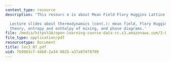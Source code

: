 ```yaml
---
content_type: resource
description: 'This resourc e is about Mean Field Flory Huggins Lattice Theory.

  Lecture slides about thermodynamics (cont.): mean field, Flory Huggins and lattice
  theory, entropy and enthalpy of mixing, and phase diagrams.'
file: /media/https%3A/open-learning-course-data-rc.s3.amazonaws.com/3-063-polymer-physics-spring-2007/7b9983cf44b82a340025a37a074f8709_lec3_07.pdf
file_type: application/pdf
resourcetype: Document
title: lec3_07.pdf
uid: 7b9983cf-44b8-2a34-0025-a37a074f8709
---
```

